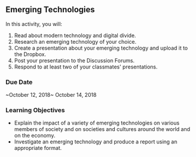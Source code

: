 ## Emerging Technologies

In this activity, you will:
1. Read about modern technology and digital divide.
2. Research an emerging technology of your choice.
3. Create a presentation about your emerging technology and upload it to the Dropbox.
4. Post your presentation to the Discussion Forums.
5. Respond to at least two of your classmates' presentations.
  
### Due Date

~October 12, 2018~ October 14, 2018

### Learning Objectives

* Explain the impact of a variety of emerging technologies on various members of society and on societies and cultures around the world and on the economy.
* Investigate an emerging technology and produce a report using an appropriate format.
